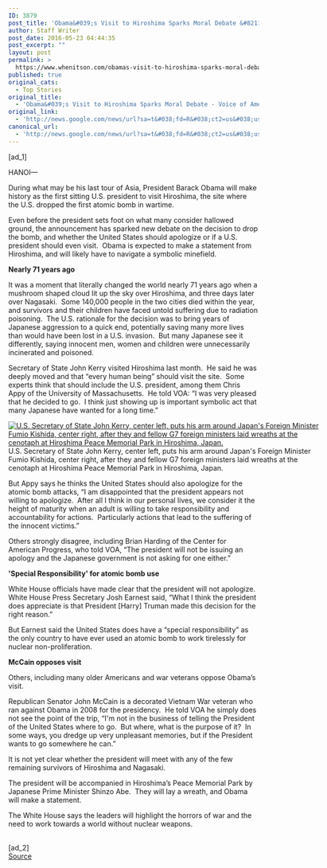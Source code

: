 ```yaml
---
ID: 3879
post_title: 'Obama&#039;s Visit to Hiroshima Sparks Moral Debate &#8211; Voice of America'
author: Staff Writer
post_date: 2016-05-23 04:44:35
post_excerpt: ""
layout: post
permalink: >
  https://www.whenitson.com/obamas-visit-to-hiroshima-sparks-moral-debate-voice-of-america/
published: true
original_cats:
  - Top Stories
original_title:
  - 'Obama&#039;s Visit to Hiroshima Sparks Moral Debate - Voice of America'
original_link:
  - 'http://news.google.com/news/url?sa=t&#038;fd=R&#038;ct2=us&#038;usg=AFQjCNHkwm7xPpht-y4rFjNoseQYfeMqAQ&#038;clid=c3a7d30bb8a4878e06b80cf16b898331&#038;cid=52779114077862&#038;ei=sopCV_CBD6fAwAGEh7ugBw&#038;url=http://www.voanews.com/content/obama-visit-to-hiroshima-sparks-moral-debate/3341757.html'
canonical_url:
  - 'http://news.google.com/news/url?sa=t&#038;fd=R&#038;ct2=us&#038;usg=AFQjCNHkwm7xPpht-y4rFjNoseQYfeMqAQ&#038;clid=c3a7d30bb8a4878e06b80cf16b898331&#038;cid=52779114077862&#038;ei=sopCV_CBD6fAwAGEh7ugBw&#038;url=http://www.voanews.com/content/obama-visit-to-hiroshima-sparks-moral-debate/3341757.html'
---
```

 [ad_1]
<br><div readability="82">
		<span class="dateline">HANOI—</span> <p>During what may be his last tour of Asia, President Barack Obama will make history as the first sitting U.S. president to visit Hiroshima, the site where the U.S. dropped the first atomic bomb in wartime. </p>

<p>Even before the president sets foot on what many consider hallowed ground, the announcement has sparked new debate on the decision to drop the bomb, and whether the United States should apologize or if a U.S. president should even visit.  Obama is expected to make a statement from Hiroshima, and will likely have to navigate a symbolic minefield.</p>

<p><strong>Nearly 71 years ago</strong></p>

<p>It was a moment that literally changed the world nearly 71 years ago when a mushroom shaped cloud lit up the sky over Hiroshima, and three days later over Nagasaki.  Some 140,000 people in the two cities died within the year, and survivors and their children have faced untold suffering due to radiation poisoning.  The U.S. rationale for the decision was to bring years of Japanese aggression to a quick end, potentially saving many more lives than would have been lost in a U.S. invasion.  But many Japanese see it differently, saying innocent men, women and children were unnecessarily incinerated and poisoned.</p>

<p>Secretary of State John Kerry visited Hiroshima last month.  He said he was deeply moved and that “every human being” should visit the site.  Some experts think that should include the U.S. president, among them Chris Appy of the University of Massachusetts.  He told VOA: “I was very pleased that he decided to go.  I think just showing up is important symbolic act that many Japanese have wanted for a long time.”</p>

<div class="contentImage floatNone" style="width:640px"><div class="watermark"><a href="http://gdb.voanews.com/A7F3B6CF-BF6B-4840-9976-357B9B36C40E_mw1024_s_n.jpg" rel="ibox" title="U.S. Secretary of State John Kerry, center left, puts his arm around Japan's Foreign Minister Fumio Kishida, center right, after they and fellow G7 foreign ministers laid wreaths at the cenotaph at Hiroshima Peace Memorial Park in Hiroshima, Japan."><img class="photo" alt="U.S. Secretary of State John Kerry, center left, puts his arm around Japan's Foreign Minister Fumio Kishida, center right, after they and fellow G7 foreign ministers laid wreaths at the cenotaph at Hiroshima Peace Memorial Park in Hiroshima, Japan." border="0" src="http://www.whenitson.com/wp-content/uploads/2016/05/Obama039s-Visit-to-Hiroshima-Sparks-Moral-Debate-Voice-of-America.jpg" /></a></div><span class="imageCaption">U.S. Secretary of State John Kerry, center left, puts his arm around Japan's Foreign Minister Fumio Kishida, center right, after they and fellow G7 foreign ministers laid wreaths at the cenotaph at Hiroshima Peace Memorial Park in Hiroshima, Japan.</span></div>



<p>But Appy says he thinks the United States should also apologize for the atomic bomb attacks, “I am disappointed that the president appears not willing to apologize.  After all I think in our personal lives, we consider it the height of maturity when an adult is willing to take responsibility and accountability for actions.  Particularly actions that lead to the suffering of the innocent victims.”</p>

<p>Others strongly disagree, including Brian Harding of the Center for American Progress, who told VOA, “The president will not be issuing an apology and the Japanese government is not asking for one either.”</p>

<p><strong>'Special Responsibility' for atomic bomb use</strong></p>

<p>White House officials have made clear that the president will not apologize.  White House Press Secretary Josh Earnest said, “What I think the president does appreciate is that President [Harry] Truman made this decision for the right reason.” </p>

<p>But Earnest said the United States does have a “special responsibility” as the only country to have ever used an atomic bomb to work tirelessly for nuclear non-proliferation.</p>

<p><strong>McCain opposes visit</strong></p>

<p>Others, including many older Americans and war veterans oppose Obama’s visit.</p>

<p>Republican Senator John McCain is a decorated Vietnam War veteran who ran against Obama in 2008 for the presidency.  He told VOA he simply does not see the point of the trip, “I'm not in the business of telling the President of the United States where to go.  But where, what is the purpose of it?  In some ways, you dredge up very unpleasant memories, but if the President wants to go somewhere he can.”</p>

<p>It is not yet clear whether the president will meet with any of the few remaining survivors of Hiroshima and Nagasaki.</p>

<p>The president will be accompanied in Hiroshima’s Peace Memorial Park by Japanese Prime Minister Shinzo Abe.  They will lay a wreath, and Obama will make a statement. </p>

<p>The White House says the leaders will highlight the horrors of war and the need to work towards a world without nuclear weapons. </p>
	</div>
<br>[ad_2]
<br><a href="http://news.google.com/news/url?sa=t&#038;fd=R&#038;ct2=us&#038;usg=AFQjCNHkwm7xPpht-y4rFjNoseQYfeMqAQ&#038;clid=c3a7d30bb8a4878e06b80cf16b898331&#038;cid=52779114077862&#038;ei=sopCV_CBD6fAwAGEh7ugBw&#038;url=http://www.voanews.com/content/obama-visit-to-hiroshima-sparks-moral-debate/3341757.html">Source </a>